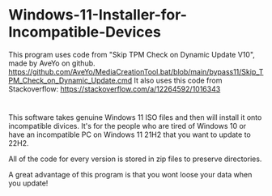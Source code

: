 # Windows-11-Installer-for-Incompatible-Devices
This program uses code from "Skip TPM Check on Dynamic Update V10", made by AveYo on github.
https://github.com/AveYo/MediaCreationTool.bat/blob/main/bypass11/Skip_TPM_Check_on_Dynamic_Update.cmd
It also uses this code from Stackoverflow: https://stackoverflow.com/a/12264592/1016343 
#
This software takes genuine Windows 11 ISO files and then will install it onto incompatible divices.
It's for the people who are tired of Windows 10 or have an incompatible PC on Windows 11 21H2 that you want to update to 22H2.

All of the code for every version is stored in zip files to preserve directories.

A great advantage of this program is that you wont loose your data when you update!
#
